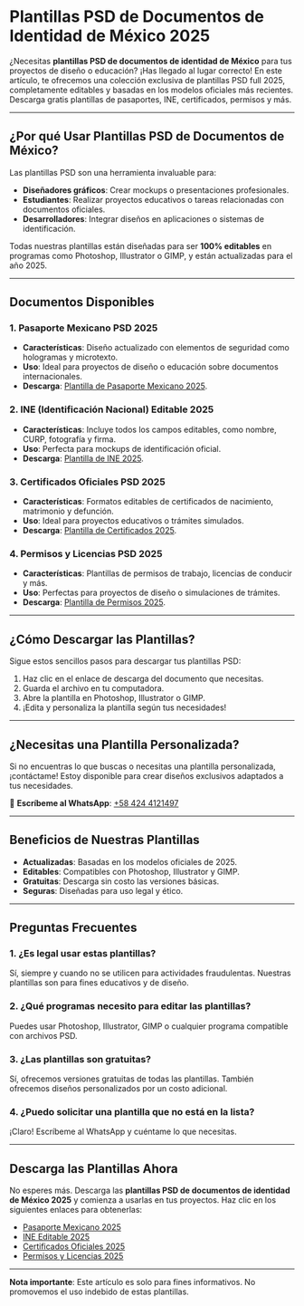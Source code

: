 # Plantillas PSD de Documentos de Identidad de México 2025

¿Necesitas **plantillas PSD de documentos de identidad de México** para tus proyectos de diseño o educación? ¡Has llegado al lugar correcto! En este artículo, te ofrecemos una colección exclusiva de plantillas PSD full 2025, completamente editables y basadas en los modelos oficiales más recientes. Descarga gratis plantillas de pasaportes, INE, certificados, permisos y más.

---

## ¿Por qué Usar Plantillas PSD de Documentos de México?

Las plantillas PSD son una herramienta invaluable para:
- **Diseñadores gráficos**: Crear mockups o presentaciones profesionales.
- **Estudiantes**: Realizar proyectos educativos o tareas relacionadas con documentos oficiales.
- **Desarrolladores**: Integrar diseños en aplicaciones o sistemas de identificación.

Todas nuestras plantillas están diseñadas para ser **100% editables** en programas como Photoshop, Illustrator o GIMP, y están actualizadas para el año 2025.

---

## Documentos Disponibles

### 1. **Pasaporte Mexicano PSD 2025**
   - **Características**: Diseño actualizado con elementos de seguridad como hologramas y microtexto.
   - **Uso**: Ideal para proyectos de diseño o educación sobre documentos internacionales.
   - **Descarga**: [Plantilla de Pasaporte Mexicano 2025](#).

### 2. **INE (Identificación Nacional) Editable 2025**
   - **Características**: Incluye todos los campos editables, como nombre, CURP, fotografía y firma.
   - **Uso**: Perfecta para mockups de identificación oficial.
   - **Descarga**: [Plantilla de INE 2025](#).

### 3. **Certificados Oficiales PSD 2025**
   - **Características**: Formatos editables de certificados de nacimiento, matrimonio y defunción.
   - **Uso**: Ideal para proyectos educativos o trámites simulados.
   - **Descarga**: [Plantilla de Certificados 2025](#).

### 4. **Permisos y Licencias PSD 2025**
   - **Características**: Plantillas de permisos de trabajo, licencias de conducir y más.
   - **Uso**: Perfectas para proyectos de diseño o simulaciones de trámites.
   - **Descarga**: [Plantilla de Permisos 2025](#).

---

## ¿Cómo Descargar las Plantillas?

Sigue estos sencillos pasos para descargar tus plantillas PSD:

1. Haz clic en el enlace de descarga del documento que necesitas.
2. Guarda el archivo en tu computadora.
3. Abre la plantilla en Photoshop, Illustrator o GIMP.
4. ¡Edita y personaliza la plantilla según tus necesidades!

---

## ¿Necesitas una Plantilla Personalizada?

Si no encuentras lo que buscas o necesitas una plantilla personalizada, ¡contáctame! Estoy disponible para crear diseños exclusivos adaptados a tus necesidades.

📲 **Escríbeme al WhatsApp**: [+58 424 4121497](https://wa.me/584244121497)

---

## Beneficios de Nuestras Plantillas

- **Actualizadas**: Basadas en los modelos oficiales de 2025.
- **Editables**: Compatibles con Photoshop, Illustrator y GIMP.
- **Gratuitas**: Descarga sin costo las versiones básicas.
- **Seguras**: Diseñadas para uso legal y ético.

---

## Preguntas Frecuentes

### 1. ¿Es legal usar estas plantillas?
Sí, siempre y cuando no se utilicen para actividades fraudulentas. Nuestras plantillas son para fines educativos y de diseño.

### 2. ¿Qué programas necesito para editar las plantillas?
Puedes usar Photoshop, Illustrator, GIMP o cualquier programa compatible con archivos PSD.

### 3. ¿Las plantillas son gratuitas?
Sí, ofrecemos versiones gratuitas de todas las plantillas. También ofrecemos diseños personalizados por un costo adicional.

### 4. ¿Puedo solicitar una plantilla que no está en la lista?
¡Claro! Escríbeme al WhatsApp y cuéntame lo que necesitas.

---

## Descarga las Plantillas Ahora

No esperes más. Descarga las **plantillas PSD de documentos de identidad de México 2025** y comienza a usarlas en tus proyectos. Haz clic en los siguientes enlaces para obtenerlas:

- [Pasaporte Mexicano 2025](#)
- [INE Editable 2025](#)
- [Certificados Oficiales 2025](#)
- [Permisos y Licencias 2025](#)

---

**Nota importante**: Este artículo es solo para fines informativos. No promovemos el uso indebido de estas plantillas.

